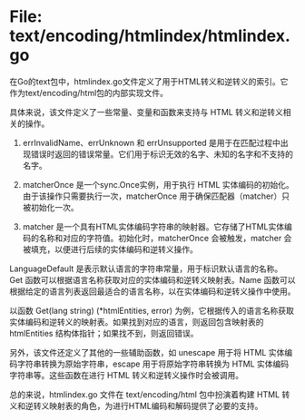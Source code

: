 # File: text/encoding/htmlindex/htmlindex.go

在Go的text包中，htmlindex.go文件定义了用于HTML转义和逆转义的索引。它作为text/encoding/html包的内部实现文件。

具体来说，该文件定义了一些常量、变量和函数来支持与 HTML 转义和逆转义相关的操作。

1. errInvalidName、errUnknown 和 errUnsupported 是用于在匹配过程中出现错误时返回的错误常量。它们用于标识无效的名字、未知的名字和不支持的名字。

2. matcherOnce 是一个sync.Once实例，用于执行 HTML 实体编码的初始化。由于该操作只需要执行一次，matcherOnce 用于确保匹配器（matcher）只被初始化一次。

3. matcher 是一个具有HTML实体编码字符串的映射器。它存储了HTML实体编码的名称和对应的字符值。初始化时，matcherOnce 会被触发，matcher 会被填充，以便进行后续的实体编码和逆转义操作。

LanguageDefault 是表示默认语言的字符串常量，用于标识默认语言的名称。Get 函数可以根据语言名称获取对应的实体编码和逆转义映射表。Name 函数可以根据给定的语言列表返回最适合的语言名称，以在实体编码和逆转义操作中使用。

以函数 Get(lang string) (*htmlEntities, error) 为例，它根据传入的语言名称获取实体编码和逆转义的映射表。如果找到对应的语言，则返回包含映射表的 htmlEntities 结构体指针；如果找不到，则返回错误。

另外，该文件还定义了其他的一些辅助函数，如 unescape 用于将 HTML 实体编码字符串转换为原始字符串，escape 用于将原始字符串转换为 HTML 实体编码字符串等。这些函数在进行 HTML 转义和逆转义操作时会被调用。

总的来说，htmlindex.go 文件在 text/encoding/html 包中扮演着构建 HTML 转义和逆转义映射表的角色，为进行HTML编码和解码提供了必要的支持。

